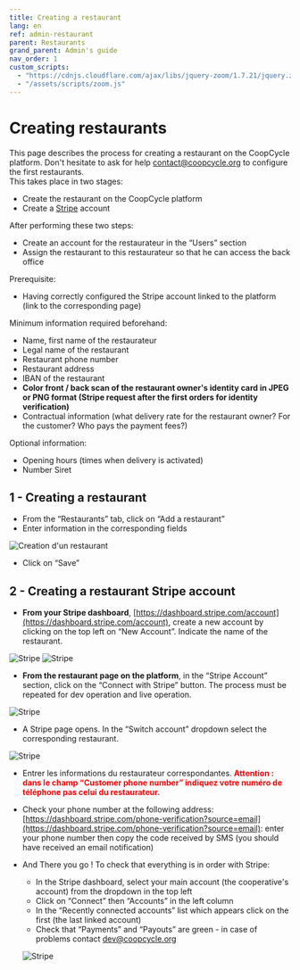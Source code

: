 ```yaml
---
title: Creating a restaurant
lang: en
ref: admin-restaurant
parent: Restaurants
grand_parent: Admin's guide
nav_order: 1
custom_scripts:
  - "https://cdnjs.cloudflare.com/ajax/libs/jquery-zoom/1.7.21/jquery.zoom.min.js"
  - "/assets/scripts/zoom.js"
---
```


# Creating restaurants

This page describes the process for creating a restaurant on the CoopCycle platform. Don't hesitate to ask for help [contact@coopcycle.org](mailto:contact@coopcycle.org) to configure the first restaurants.\
This takes place in two stages:
- Create the restaurant on the CoopCycle platform
- Create a [Stripe](https://dashboard.stripe.com/register) account

After performing these two steps:

- Create an account for the restaurateur in the “Users” section
- Assign the restaurant to this restaurateur so that he can access the back office


Prerequisite:

- Having correctly configured the Stripe account linked to the platform (link to the corresponding page)


Minimum information required beforehand:

- Name, first name of the restaurateur
- Legal name of the restaurant
- Restaurant phone number
- Restaurant address
- IBAN of the restaurant
- **Color front / back scan of the restaurant owner's identity card in JPEG or PNG format (Stripe request after the first orders for identity verification)**
- Contractual information (what delivery rate for the restaurant owner? For the customer? Who pays the payment fees?)


Optional information:

- Opening hours (times when delivery is activated)
- Number Siret

## 1 - Creating a restaurant

- From the “Restaurants” tab, click on “Add a restaurant”
- Enter information in the corresponding fields

![Creation d'un restaurant](/assets/images/creation_resto_fr.png)

- Click on “Save”
 
## 2 - Creating a restaurant Stripe account

- **From your Stripe dashboard**, [https://dashboard.stripe.com/account](https://dashboard.stripe.com/account), create a new account by clicking on the top left on “New Account”. Indicate the name of the restaurant.

<span class="zoomable">![Stripe](/assets/images/stripe_resto_account_fr.png)</span>
![Stripe](/assets/images/stripe_resto_account_fr_2.png)
 
- **From the restaurant page on the platform**, in the “Stripe Account” section, click on the “Connect with Stripe” button. The process must be repeated for dev operation and live operation.

![Stripe](/assets/images/stripe_resto_account_fr_3.png)

- A Stripe page opens. In the “Switch account” dropdown select the corresponding restaurant.

![Stripe](/assets/images/stripe_resto_account_fr_4.png)

- Entrer les informations du restaurateur correspondantes. <span style="color: red">**Attention : dans le champ “Customer phone number” indiquez votre numéro de téléphone pas celui du restaurateur.**</span>


- Check your phone number at the following address: [https://dashboard.stripe.com/phone-verification?source=email](https://dashboard.stripe.com/phone-verification?source=email): enter your phone number then copy the code received by SMS (you should have received an email notification)

- And There you go ! To check that everything is in order with Stripe:
  - In the Stripe dashboard, select your main account (the cooperative's account) from the dropdown in the top left
  - Click on “Connect” then “Accounts” in the left column
  - In the “Recently connected accounts” list which appears click on the first (the last linked account)
  - Check that “Payments” and “Payouts” are green - in case of problems contact [dev@coopcycle.org](mailto:dev@coopcycle.org)
  
  ![Stripe](/assets/images/stripe_resto_account_fr_5.png)

  
     
